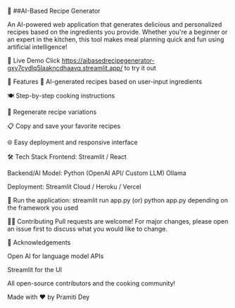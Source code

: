 🍳 ##AI-Based Recipe Generator

An AI-powered web application that generates delicious and personalized recipes based on the ingredients you provide. Whether you're a beginner or an expert in the kitchen, this tool makes meal planning quick and fun using artificial intelligence!

🔗 Live Demo
Click https://aibasedrecipegenerator-gxy7cydlq5laakncdhaavq.streamlit.app/ to try it out

📌 Features
🧠 AI-generated recipes based on user-input ingredients

🍽️ Step-by-step cooking instructions

🔁 Regenerate recipe variations

📋 Copy and save your favorite recipes

🌐 Easy deployment and responsive interface

🛠️ Tech Stack
Frontend: Streamlit / React 

Backend/AI Model: Python (OpenAI API/ Custom LLM) Ollama

Deployment: Streamlit Cloud / Heroku / Vercel 

🚀 Run the application:
streamlit run app.py (or) python app.py depending on the framework you used

🙋‍♀️ Contributing
Pull requests are welcome! For major changes, please open an issue first to discuss what you would like to change.


🙌 Acknowledgements

Open AI for language model APIs

Streamlit for the UI

All open-source contributors and the cooking community!

Made with ❤️ by Pramiti Dey
